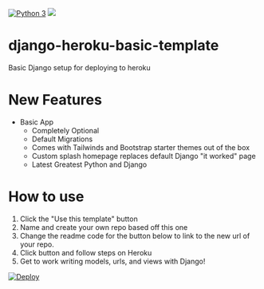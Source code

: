 [![Python 3](https://pyup.io/repos/github/benmcnelly/qdds/python-3-shield.svg)](https://pyup.io/repos/github/benmcnelly/qdds/)
[![](https://img.shields.io/badge/badger-approved-ff69b4.svg)](https://www.youtube.com/watch?v=EIyixC9NsLI)

# django-heroku-basic-template
Basic Django setup for deploying to heroku

# New Features
- Basic App
  - Completely Optional
  - Default Migrations
  - Comes with Tailwinds and Bootstrap starter themes out of the box
  - Custom splash homepage replaces default Django "it worked" page
  - Latest Greatest Python and Django

# How to use
  1. Click the "Use this template" button
  2. Name and create your own repo based off this one
  3. Change the readme code for the button below to link to the new url 
  of your repo.
  4. Click button and follow steps on Heroku
  5. Get to work writing models, urls, and views with Django!

[![Deploy](https://www.herokucdn.com/deploy/button.svg)](https://www.heroku.com/deploy/?template=https://github.com/FullBoreStudios/django-heroku-basic-template)
